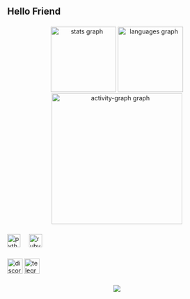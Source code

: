 <h2 align="left">Hello Friend</h2>

###

<div align="center">
  <img src="https://github-readme-stats.vercel.app/api?username=charliecpln&hide_title=false&hide_rank=false&show_icons=true&include_all_commits=true&count_private=true&disable_animations=false&theme=dracula&locale=en&hide_border=false&order=1" height="150" alt="stats graph"  />
  <img src="https://github-readme-stats.vercel.app/api/top-langs?username=charliecpln&locale=en&hide_title=false&layout=compact&card_width=320&langs_count=5&theme=dracula&hide_border=false&order=2" height="150" alt="languages graph"  />
  <img src="https://github-readme-activity-graph.vercel.app/graph?username=charliecpln&radius=16&theme=react&area=true&order=5" height="300" alt="activity-graph graph"  />
</div>

###

<div align="left">
  <img src="https://cdn.jsdelivr.net/gh/devicons/devicon/icons/python/python-original-wordmark.svg" height="30" alt="python logo"  />
  <img width="12" />
  <img src="https://cdn.jsdelivr.net/gh/devicons/devicon/icons/ruby/ruby-plain-wordmark.svg" height="30" alt="ruby logo"  />
</div>

###

<div align="left">
  <img src="https://img.shields.io/static/v1?message=Discord&logo=discord&label=@charliecpln&color=7289DA&logoColor=white&labelColor=blue&style=for-the-badge" height="35" alt="discord logo"  />
  <a href="https://t.me/charliecpln" target="_blank">
    <img src="https://img.shields.io/static/v1?message=Telegram&logo=telegram&label=&color=2CA5E0&logoColor=white&labelColor=&style=for-the-badge" height="35" alt="telegram logo"  />
  </a>
</div>

###

<div align="center">
  <img src="https://profile-counter.glitch.me/charliecpln/count.svg?"  />
</div>

###

